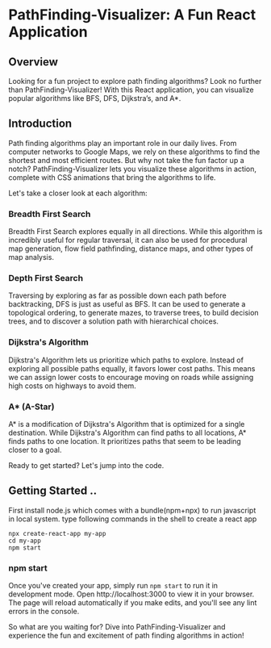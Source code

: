 # PathFinding-Visualizer: A Fun React Application

## Overview

Looking for a fun project to explore path finding algorithms? Look no further than PathFinding-Visualizer! With this React application, you can visualize popular algorithms like BFS, DFS, Dijkstra’s, and A*.

## Introduction

Path finding algorithms play an important role in our daily lives. From computer networks to Google Maps, we rely on these algorithms to find the shortest and most efficient routes. But why not take the fun factor up a notch? PathFinding-Visualizer lets you visualize these algorithms in action, complete with CSS animations that bring the algorithms to life.

Let's take a closer look at each algorithm:

### Breadth First Search

Breadth First Search explores equally in all directions. While this algorithm is incredibly useful for regular traversal, it can also be used for procedural map generation, flow field pathfinding, distance maps, and other types of map analysis.

### Depth First Search

Traversing by exploring as far as possible down each path before backtracking, DFS is just as useful as BFS. It can be used to generate a topological ordering, to generate mazes, to traverse trees, to build decision trees, and to discover a solution path with hierarchical choices.

### Dijkstra's Algorithm

Dijkstra's Algorithm lets us prioritize which paths to explore. Instead of exploring all possible paths equally, it favors lower cost paths. This means we can assign lower costs to encourage moving on roads while assigning high costs on highways to avoid them.

### A* (A-Star)

A* is a modification of Dijkstra's Algorithm that is optimized for a single destination. While Dijkstra's Algorithm can find paths to all locations, A* finds paths to one location. It prioritizes paths that seem to be leading closer to a goal.

Ready to get started? Let's jump into the code.

## Getting Started ..
First install node.js which comes with a bundle(npm+npx) to run javascript in local system.
type following commands in the shell to create a react app

```
npx create-react-app my-app
cd my-app
npm start
```

  
### npm start

Once you've created your app, simply run `npm start` to run it in development mode. Open http://localhost:3000 to view it in your browser. The page will reload automatically if you make edits, and you'll see any lint errors in the console.

So what are you waiting for? Dive into PathFinding-Visualizer and experience the fun and excitement of path finding algorithms in action! 

